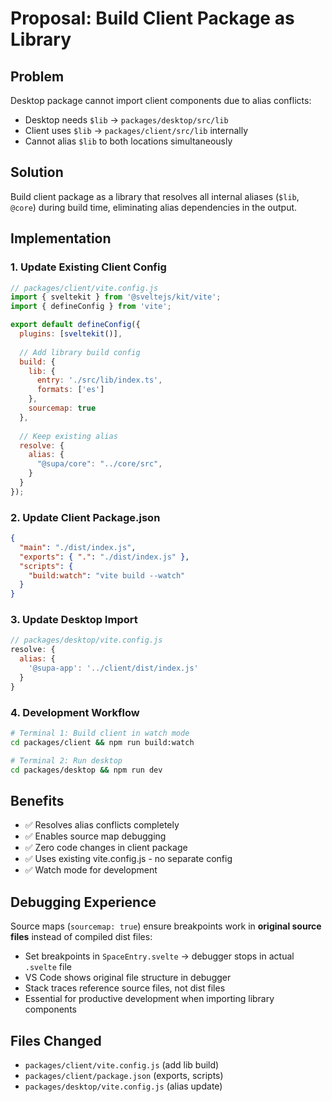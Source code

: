 # Proposal: Build Client Package as Library

## Problem

Desktop package cannot import client components due to alias conflicts:
- Desktop needs `$lib` → `packages/desktop/src/lib`
- Client uses `$lib` → `packages/client/src/lib` internally
- Cannot alias `$lib` to both locations simultaneously

## Solution

Build client package as a library that resolves all internal aliases (`$lib`, `@core`) during build time, eliminating alias dependencies in the output.

## Implementation

### 1. Update Existing Client Config

```js
// packages/client/vite.config.js
import { sveltekit } from '@sveltejs/kit/vite';
import { defineConfig } from 'vite';

export default defineConfig({
  plugins: [sveltekit()],
  
  // Add library build config
  build: {
    lib: {
      entry: './src/lib/index.ts',
      formats: ['es']
    },
    sourcemap: true
  },
  
  // Keep existing alias
  resolve: {
    alias: {
      "@supa/core": "../core/src",
    }
  }
});
```

### 2. Update Client Package.json

```json
{
  "main": "./dist/index.js",
  "exports": { ".": "./dist/index.js" },
  "scripts": {
    "build:watch": "vite build --watch"
  }
}
```

### 3. Update Desktop Import

```js
// packages/desktop/vite.config.js
resolve: {
  alias: {
    '@supa-app': '../client/dist/index.js'
  }
}
```

### 4. Development Workflow

```bash
# Terminal 1: Build client in watch mode
cd packages/client && npm run build:watch

# Terminal 2: Run desktop
cd packages/desktop && npm run dev
```

## Benefits

- ✅ Resolves alias conflicts completely
- ✅ Enables source map debugging
- ✅ Zero code changes in client package
- ✅ Uses existing vite.config.js - no separate config
- ✅ Watch mode for development

## Debugging Experience

Source maps (`sourcemap: true`) ensure breakpoints work in **original source files** instead of compiled dist files:

- Set breakpoints in `SpaceEntry.svelte` → debugger stops in actual `.svelte` file
- VS Code shows original file structure in debugger
- Stack traces reference source files, not dist files
- Essential for productive development when importing library components

## Files Changed

- `packages/client/vite.config.js` (add lib build)
- `packages/client/package.json` (exports, scripts)
- `packages/desktop/vite.config.js` (alias update) 